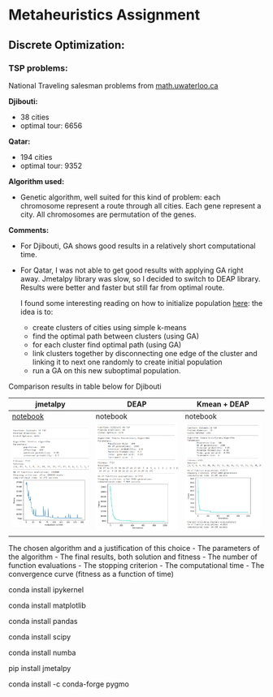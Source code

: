 # Metaheuristics Assignment

## Discrete Optimization:

### TSP problems:

National Traveling salesman problems from [math.uwaterloo.ca](http://www.math.uwaterloo.ca/tsp/world/countries.html)

**Djibouti:**

- 38 cities
- optimal tour: 6656

**Qatar:**

- 194 cities
- optimal tour: 9352

**Algorithm used:** 

- Genetic algorithm, well suited for this kind of problem: each chromosome represent a route through all cities. Each gene represent a city. All chromosomes are permutation of the genes.

**Comments:**

- For Djibouti, GA shows good results in a relatively short computational time. 

- For Qatar, I was not able to get good results with applying GA right away. Jmetalpy library was slow, so I decided to switch to DEAP library. Results were better and faster but still far from optimal route. 

  I found some interesting reading on how to initialize population [here](https://www.researchgate.net/publication/283031756_An_Improved_Genetic_Algorithm_with_Initial_Population_Strategy_for_Symmetric_TSP): the idea is to:

  - create clusters of cities using simple k-means
  - find the optimal path between clusters (using GA)
  - for each cluster find optimal path (using GA)
  - link clusters together by disconnecting one edge of the cluster and linking it to next one randomly to create initial population
  - run a GA on this new suboptimal population.

Comparison results in table below for Djibouti

| jmetalpy                                                     | DEAP                                                         | Kmean + DEAP                                                 |
| ------------------------------------------------------------ | ------------------------------------------------------------ | ------------------------------------------------------------ |
| [notebook](1-tsp_dj38/tsp_dj38_jmetalpy.ipynb)               | notebook                                                     | notebook                                                     |
| <img src="1-tsp_dj38/dj38-jmetalpy.png" alt="dj38-jmetalpy" style="zoom:50%;" /> | <img src="1-tsp_dj38/dj38-deap.png" alt="dj38-deap" style="zoom:50%;" /> | <img src="1-tsp_dj38/dj38-kmean-deap.png" alt="dj38-kmean-deap" style="zoom:50%;" /> |
|                                                              |                                                              |                                                              |









The chosen algorithm and a justification of this choice
\- The parameters of the algorithm
\- The final results, both solution and fitness
\- The number of function evaluations
\- The stopping criterion
\- The computational time
\- The convergence curve (fitness as a function of time)  





conda install ipykernel

conda install matplotlib

conda install pandas

conda install scipy

conda install numba



pip install jmetalpy

conda install -c conda-forge pygmo